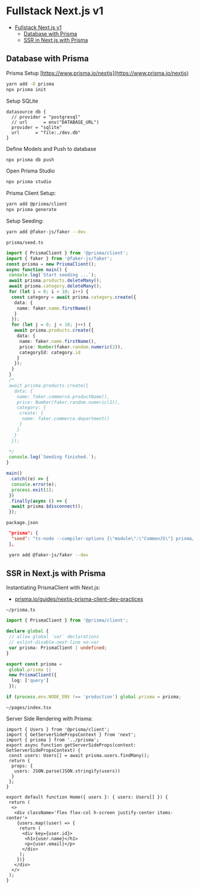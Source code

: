 # Fullstack Next.js v1

- [Fullstack Next.js v1](#fullstack-nextjs-v1)
  - [Database with Prisma](#database-with-prisma)
  - [SSR in Next.js with Prisma](#ssr-in-nextjs-with-prisma)

## Database with Prisma

Prisma Setup [https://www.prisma.io/nextjs](https://www.prisma.io/nextjs)

```bash
yarn add -D prisma
npx prisma init
```

Setup SQLite

```prisma
datasource db {
  // provider = "postgresql"
  // url      = env("DATABASE_URL")
  provider = "sqlite"
  url      = "file:./dev.db"
}
```

Define Models and Push to database

```bash
npx prisma db push
```

Open Prisma Studio

```bash
npx prisma studio
```

Prisma Client Setup:

```bash
yarn add @prisma/client
npx prisma generate
```

Setup Seeding:

```bash
yarn add @faker-js/faker --dev
```

`prisma/seed.ts`

```ts
import { PrismaClient } from '@prisma/client';
import { faker } from '@faker-js/faker';
const prisma = new PrismaClient();
async function main() {
 console.log(`Start seeding ...`);
 await prisma.products.deleteMany();
 await prisma.category.deleteMany();
 for (let i = 0; i < 10; i++) {
  const category = await prisma.category.create({
   data: {
    name: faker.name.firstName()
   }
  });
  for (let j = 0; j < 10; j++) {
   await prisma.products.create({
    data: {
     name: faker.name.firstName(),
     price: Number(faker.random.numeric(2)),
     categoryId: category.id
    }
   });
  }
 }
 /*
 await prisma.products.create({
   data: {
    name: faker.commerce.productName(),
    price: Number(faker.random.numeric(2)),
    category: {
     create: {
      name: faker.commerce.department()
     }
    }
   }
  });

 */
 console.log(`Seeding finished.`);
}

main()
 .catch((e) => {
  console.error(e);
  process.exit(1);
 })
 .finally(async () => {
  await prisma.$disconnect();
 });

```

`package.json`

```json
 "prisma": {
  "seed": "ts-node --compiler-options {\"module\":\"CommonJS\"} prisma/seed.ts"
 },
```

```bash
 yarn add @faker-js/faker --dev
```

## SSR in Next.js with Prisma


Instantiating PrismaClient with Next.js:

- [prisma.io/guides/nextjs-prisma-client-dev-practices](https://www.prisma.io/docs/guides/database/troubleshooting-orm/help-articles/nextjs-prisma-client-dev-practices)

`~/prisma.ts`

```ts
import { PrismaClient } from '@prisma/client';

declare global {
 // allow global `var` declarations
 // eslint-disable-next-line no-var
 var prisma: PrismaClient | undefined;
}

export const prisma =
 global.prisma ||
 new PrismaClient({
  log: ['query']
 });

if (process.env.NODE_ENV !== 'production') global.prisma = prisma;
```

`~/pages/index.tsx`

Server Side Rendering with Prisma:

```tsx
import { Users } from '@prisma/client';
import { GetServerSidePropsContext } from 'next';
import { prisma } from '../prisma';
export async function getServerSideProps(context: GetServerSidePropsContext) {
 const users: Users[] = await prisma.users.findMany();
 return {
  props: {
   users: JSON.parse(JSON.stringify(users))
  }
 };
}

export default function Home({ users }: { users: Users[] }) {
 return (
  <>
   <div className='flex flex-col h-screen justify-center items-center'>
    {users.map((user) => {
     return (
      <div key={user.id}>
       <h1>{user.name}</h1>
       <p>{user.email}</p>
      </div>
     );
    })}
   </div>
  </>
 );
}
```
